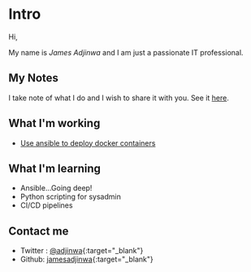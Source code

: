 # Intro

Hi,

My name is *James Adjinwa* and I am just a passionate IT professional.

## My Notes

I take note of what I do and I wish to share it with you. See it [here](notes/index).

## What I'm working

- [Use ansible to deploy docker containers](projects/ansible2docker)

## What I'm learning

- Ansible...Going deep!
- Python scripting for sysadmin
- CI/CD pipelines

## Contact me

- Twitter : [@adjinwa](https://twitter.com/adjinwa){:target="_blank"}
- Github: [jamesadjinwa](https://github.com/jamesadjinwa){:target="_blank"}
